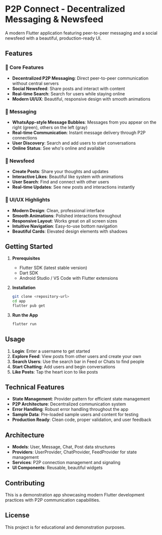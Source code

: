 # P2P Connect - Decentralized Messaging & Newsfeed

A modern Flutter application featuring peer-to-peer messaging and a social newsfeed with a beautiful, production-ready UI.

## Features

### 🚀 Core Features
- **Decentralized P2P Messaging**: Direct peer-to-peer communication without central servers
- **Social Newsfeed**: Share posts and interact with content
- **Real-time Search**: Search for users while staying online
- **Modern UI/UX**: Beautiful, responsive design with smooth animations

### 💬 Messaging
- **WhatsApp-style Message Bubbles**: Messages from you appear on the right (green), others on the left (gray)
- **Real-time Communication**: Instant message delivery through P2P connections
- **User Discovery**: Search and add users to start conversations
- **Online Status**: See who's online and available

### 📱 Newsfeed
- **Create Posts**: Share your thoughts and updates
- **Interactive Likes**: Beautiful like system with animations
- **User Search**: Find and connect with other users
- **Real-time Updates**: See new posts and interactions instantly

### 🎨 UI/UX Highlights
- **Modern Design**: Clean, professional interface
- **Smooth Animations**: Polished interactions throughout
- **Responsive Layout**: Works great on all screen sizes
- **Intuitive Navigation**: Easy-to-use bottom navigation
- **Beautiful Cards**: Elevated design elements with shadows

## Getting Started

1. **Prerequisites**
   - Flutter SDK (latest stable version)
   - Dart SDK
   - Android Studio / VS Code with Flutter extensions

2. **Installation**
   ```bash
   git clone <repository-url>
   cd app
   flutter pub get
   ```

3. **Run the App**
   ```bash
   flutter run
   ```

## Usage

1. **Login**: Enter a username to get started
2. **Explore Feed**: View posts from other users and create your own
3. **Search Users**: Use the search bar in Feed or Chats to find people
4. **Start Chatting**: Add users and begin conversations
5. **Like Posts**: Tap the heart icon to like posts

## Technical Features

- **State Management**: Provider pattern for efficient state management
- **P2P Architecture**: Decentralized communication system
- **Error Handling**: Robust error handling throughout the app
- **Sample Data**: Pre-loaded sample users and content for testing
- **Production Ready**: Clean code, proper validation, and user feedback

## Architecture

- **Models**: User, Message, Chat, Post data structures
- **Providers**: UserProvider, ChatProvider, FeedProvider for state management
- **Services**: P2P connection management and signaling
- **UI Components**: Reusable, beautiful widgets

## Contributing

This is a demonstration app showcasing modern Flutter development practices with P2P communication capabilities.

## License

This project is for educational and demonstration purposes.
